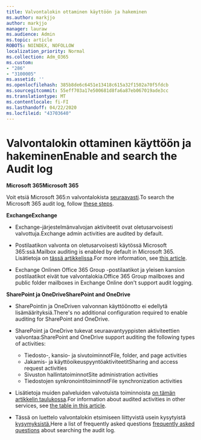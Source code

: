 ```yaml
---
title: Valvontalokin ottaminen käyttöön ja hakeminen
ms.author: markjjo
author: markjjo
manager: lauraw
ms.audience: Admin
ms.topic: article
ROBOTS: NOINDEX, NOFOLLOW
localization_priority: Normal
ms.collection: Adm_O365
ms.custom:
- "286"
- "3100005"
ms.assetid: ''
ms.openlocfilehash: 385b8de6c6451e13418c615a32f1502a70f5fdcb
ms.sourcegitcommit: 55eff703a17e500681d8fa6a87eb067019ade3cc
ms.translationtype: MT
ms.contentlocale: fi-FI
ms.lasthandoff: 04/22/2020
ms.locfileid: "43703640"
---
```

# <a name="enable-and-search-the-audit-log"></a><span data-ttu-id="f78be-102">Valvontalokin ottaminen käyttöön ja hakeminen</span><span class="sxs-lookup"><span data-stu-id="f78be-102">Enable and search the Audit log</span></span>

<span data-ttu-id="f78be-103">**Microsoft 365**</span><span class="sxs-lookup"><span data-stu-id="f78be-103">**Microsoft 365**</span></span>

<span data-ttu-id="f78be-104">Voit etsiä Microsoft 365:n valvontalokista [seuraavasti](https://docs.microsoft.com/office365/securitycompliance/search-the-audit-log-in-security-and-compliance#search-the-audit-log).</span><span class="sxs-lookup"><span data-stu-id="f78be-104">To search the Microsoft 365 audit log, follow [these steps](https://docs.microsoft.com/office365/securitycompliance/search-the-audit-log-in-security-and-compliance#search-the-audit-log).</span></span>

<span data-ttu-id="f78be-105">**Exchange**</span><span class="sxs-lookup"><span data-stu-id="f78be-105">**Exchange**</span></span>

- <span data-ttu-id="f78be-106">Exchange-järjestelmänvalvojan aktiviteetit ovat oletusarvoisesti valvottuja.</span><span class="sxs-lookup"><span data-stu-id="f78be-106">Exchange admin activities are audited by default.</span></span>

- <span data-ttu-id="f78be-107">Postilaatikon valvonta on oletusarvoisesti käytössä Microsoft 365:ssä.</span><span class="sxs-lookup"><span data-stu-id="f78be-107">Mailbox auditing is enabled by default in Microsoft 365.</span></span> <span data-ttu-id="f78be-108">Lisätietoja on [tässä artikkelissa](https://docs.microsoft.com/office365/securitycompliance/enable-mailbox-auditing).</span><span class="sxs-lookup"><span data-stu-id="f78be-108">For more information, see  [this article](https://docs.microsoft.com/office365/securitycompliance/enable-mailbox-auditing).</span></span>

- <span data-ttu-id="f78be-109">Exchange Onlinen Office 365 Group -postilaatikot ja yleisen kansion postilaatikot eivät tue valvontalokia.</span><span class="sxs-lookup"><span data-stu-id="f78be-109">Office 365 Group mailboxes and public folder mailboxes in Exchange Online don't support audit logging.</span></span>

<span data-ttu-id="f78be-110">**SharePoint ja OneDrive**</span><span class="sxs-lookup"><span data-stu-id="f78be-110">**SharePoint and OneDrive**</span></span>

- <span data-ttu-id="f78be-111">SharePointin ja OneDriven valvonnan käyttöönotto ei edellytä lisämäärityksiä.</span><span class="sxs-lookup"><span data-stu-id="f78be-111">There's no additional configuration required to enable auditing for SharePoint and OneDrive.</span></span>

- <span data-ttu-id="f78be-112">SharePoint ja OneDrive tukevat seuraavantyyppisten aktiviteettien valvontaa:</span><span class="sxs-lookup"><span data-stu-id="f78be-112">SharePoint and OneDrive support auditing the following types of activities:</span></span>

    - <span data-ttu-id="f78be-113">Tiedosto-, kansio- ja sivutoiminnot</span><span class="sxs-lookup"><span data-stu-id="f78be-113">File, folder, and page activities</span></span>
    - <span data-ttu-id="f78be-114">Jakamis- ja käyttöoikeuspyyntöaktiviteetit</span><span class="sxs-lookup"><span data-stu-id="f78be-114">Sharing and access request activities</span></span>
    - <span data-ttu-id="f78be-115">Sivuston hallintatoiminnot</span><span class="sxs-lookup"><span data-stu-id="f78be-115">Site administration activities</span></span>
    - <span data-ttu-id="f78be-116">Tiedostojen synkronointitoiminnot</span><span class="sxs-lookup"><span data-stu-id="f78be-116">File synchronization activities</span></span>

- <span data-ttu-id="f78be-117">Lisätietoja muiden palveluiden valvotuista toiminnoista [on tämän artikkelin taulukossa](https://docs.microsoft.com/office365/securitycompliance/search-the-audit-log-in-security-and-compliance#audited-activities).</span><span class="sxs-lookup"><span data-stu-id="f78be-117">For information about audited activities in other services, see  [the table in this article](https://docs.microsoft.com/office365/securitycompliance/search-the-audit-log-in-security-and-compliance#audited-activities).</span></span>

- <span data-ttu-id="f78be-118">Tässä on luettelo valvontalokin etsimiseen liittyvistä usein kysytyistä [kysymyksistä.](https://docs.microsoft.com/office365/securitycompliance/search-the-audit-log-in-security-and-compliance#frequently-asked-questions)</span><span class="sxs-lookup"><span data-stu-id="f78be-118">Here a list of frequently asked questions [frequently asked questions](https://docs.microsoft.com/office365/securitycompliance/search-the-audit-log-in-security-and-compliance#frequently-asked-questions) about searching the audit log.</span></span>